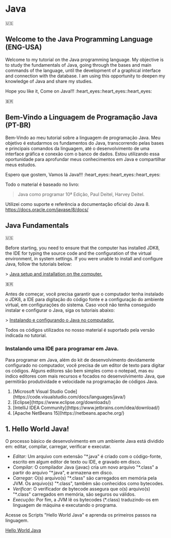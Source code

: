 # Java

:us:

## Welcome to the Java Programming Language (ENG-USA)

<p>
  Welcome to my tutorial on the Java programming language. My objective is to study the fundamentals of Java, going through the bases and main commands of the language, until the development of a graphical interface and connection with the database.
  I am using this opportunity to deepen my knowledge of Java and share my studies.
</p>
<p>
  Hope you like it, Come on Java!!! :heart_eyes::heart_eyes::heart_eyes:
</p>

:brazil:

## Bem-Vindo a Linguagem de Programação Java (PT-BR)

<p>
  Bem-Vindo ao meu tutorial sobre a linguagem de programação Java. Meu objetivo é estudarmos os fundamentos do Java, transcorrendo pelas bases e principais comandos da linguagem, até o desenvolvimento de uma interface gráfica e conexão com o banco de dados.
  Estou utilizando essa oportunidade para aprofundar meus conhecimentos em Java e compartilhar meus estudos.
</p>
<p>
  Espero que gostem, Vamos lá Java!!! :heart_eyes::heart_eyes::heart_eyes:
</p>
<p>
Todo o material é baseado no livro:  <br/>
</p>

> Java como programar 10ª Edição, Paul Deitel, Harvey Deitel.

<p>Utilizei como suporte e referência a documentação oficial do Java 8. <a href="https://docs.oracle.com/javase/8/docs/">https://docs.oracle.com/javase/8/docs/</a>

## Java Fundamentals

:us:

<p>
Before starting, you need to ensure that the computer has installed JDK8, the IDE for typing the source code and the configuration of the virtual environment, in system settings. If you were unable to install and configure Java, follow the tutorials below:
</p>
> <a href="https://lucasmgaldino.medium.com/instalando-o-java-jre-e-jdk-no-windows-10-4a657d1222d">Java setup and installation on the computer.</a>

:brazil:

<p>
Antes de começar, você precisa garantir que o computador tenha instalado o JDK8, a IDE para digitação do código fonte e a configuração do ambiente virtual, em configurações do sistema. Caso você não tenha conseguido instalar e configurar o Java, siga os tutoriais abaixo:
</p>
> <a href="https://lucasmgaldino.medium.com/instalando-o-java-jre-e-jdk-no-windows-10-4a657d1222d">Instalando e configurando o Java no computador.</a>
<p>Todos os códigos utilizados no nosso material é suportado pela versão indicada no tutorial.</p>

### Instalando uma IDE para programar em Java.

<p>Para programar em Java, além do kit de desenvolvimento devidamente configurado no computador, você precisa de um editor de texto para digitar os códigos. Alguns editores são bem simples como o notepad, mas eu indico editores com mais recursos e focados no desenvolvimento Java, que permitirão produtividade e velocidade na programação de códigos Java.</p>

<ol>
  <li>[Microsoft Visual Studio Code](https://code.visualstudio.com/docs/languages/java/)</li>
  <li>[Eclipse](https://www.eclipse.org/downloads/)</li>
  <li>[IntelliJ IDEA Community](https://www.jetbrains.com/idea/download/)</li>
  <li>[Apache NetBeans 15](https://netbeans.apache.org/)</li>
</ol>

## 1. Hello World Java!

<p>
O processo básico de desenvolvimento em um ambiente Java está dividido em: editar, compilar, carregar, verificar e executar.
<ul>
  <li><em>Editar: </em> Um arquivo com extensão "*.java" é criado com o código-fonte, escrito em algum editor de texto ou  IDE, e gravado em disco.</li>
  <li><em>Compilar: </em> O compilador Java (javac) cria um novo arquivo "*.class" a partir do arquivo "*.java", e armazena em disco.</li>
  <li><em>Carregar: </em> O(s) arquivo(s) "*.class" são carregados em memória pela JVM. Os arquivo(s) "*.class", também são conhecidos como bytecodes.</li>
  <li><em>Verificar: </em> O verificador de bytecode assegura que o(s) arquivo(s) "*.class" carregados em memória, são seguros ou válidos.</li>
  <li><em>Execução: </em> Por fim, a JVM lê os bytecodes (*.class) traduzindo-os em linguagem de máquina e executando o programa.</li>
</ul>
<p>Acesse os Scripts "Hello World Java" e aprenda os primeiros passos na linguagem.</p>
</p>
<a href="/java_fundals_01/">Hello World Java</a>
